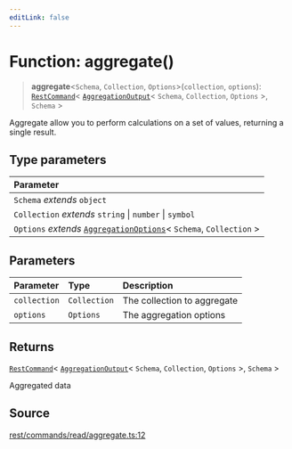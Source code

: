 ```yaml
---
editLink: false
---
```


# Function: aggregate()

> **aggregate**\<`Schema`, `Collection`, `Options`\>(`collection`, `options`):
> [`RestCommand`](../interfaces/interface.RestCommand.md)\<
> [`AggregationOutput`](../../types-1/type-aliases/type-alias.AggregationOutput.md)\< `Schema`, `Collection`, `Options`
> \>, `Schema` \>

Aggregate allow you to perform calculations on a set of values, returning a single result.

## Type parameters

| Parameter                                                                                                                           |
| :---------------------------------------------------------------------------------------------------------------------------------- |
| `Schema` _extends_ `object`                                                                                                         |
| `Collection` _extends_ `string` \| `number` \| `symbol`                                                                             |
| `Options` _extends_ [`AggregationOptions`](../../types-1/type-aliases/type-alias.AggregationOptions.md)\< `Schema`, `Collection` \> |

## Parameters

| Parameter    | Type         | Description                 |
| :----------- | :----------- | :-------------------------- |
| `collection` | `Collection` | The collection to aggregate |
| `options`    | `Options`    | The aggregation options     |

## Returns

[`RestCommand`](../interfaces/interface.RestCommand.md)\<
[`AggregationOutput`](../../types-1/type-aliases/type-alias.AggregationOutput.md)\< `Schema`, `Collection`, `Options`
\>, `Schema` \>

Aggregated data

## Source

[rest/commands/read/aggregate.ts:12](https://github.com/directus/directus/blob/7789a6c53/sdk/src/rest/commands/read/aggregate.ts#L12)
